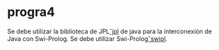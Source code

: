 # progra4

Se debe utilizar la biblioteca de JPL[ˆjpl](http://www.swi-prolog.org/packages/jpl/)
de java para la interconexión de Java con Swi-Prolog.
Se debe utilizar Swi-Prolog[ˆswipl](http://www.swi-prolog.org/).
